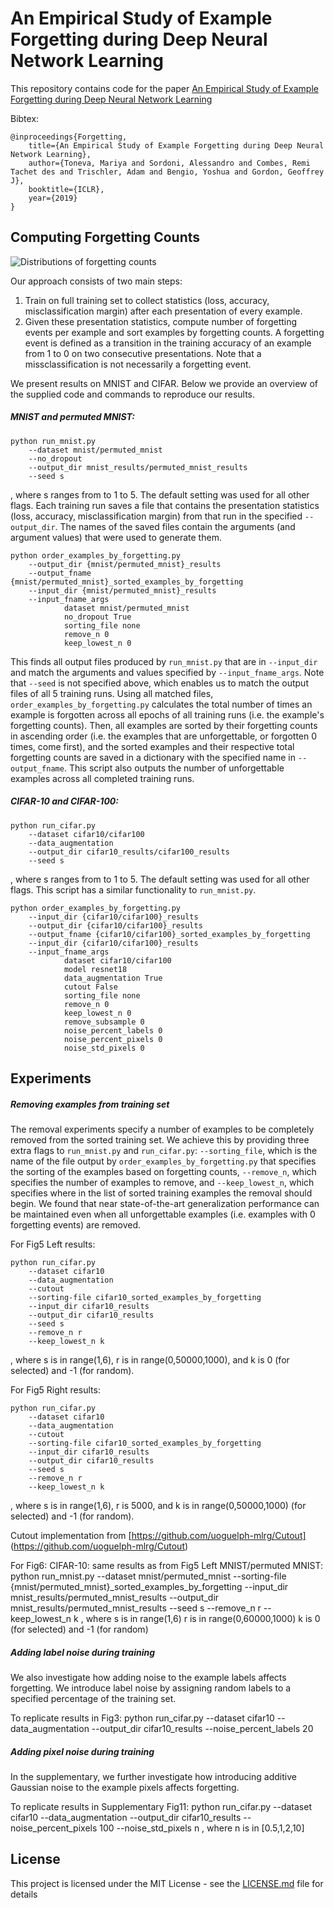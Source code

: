 # An Empirical Study of Example Forgetting during Deep Neural Network Learning

This repository contains code for the paper [An Empirical Study of Example Forgetting during Deep Neural Network Learning](https://arxiv.org/abs/1812.05159)

Bibtex: 
```
@inproceedings{Forgetting,
    title={An Empirical Study of Example Forgetting during Deep Neural Network Learning},
    author={Toneva, Mariya and Sordoni, Alessandro and Combes, Remi Tachet des and Trischler, Adam and Bengio, Yoshua and Gordon, Geoffrey J},
    booktitle={ICLR},
    year={2019}
}
```

## Computing Forgetting Counts

![Distributions of forgetting counts](https://github.com/mtoneva/forgetting_temp/blob/master/figures/Fig1.png?raw=True)

Our approach consists of two main steps:
1. Train on full training set to collect statistics (loss, accuracy, misclassification margin) after each presentation of every example.
2. Given these presentation statistics, compute number of forgetting events per example and sort examples by forgetting counts. A forgetting event is defined as a transition in the training accuracy of an example from 1 to 0 on two consecutive presentations. Note that a missclassification is not necessarily a forgetting event.

We present results on MNIST and CIFAR. Below we provide an overview of the supplied code and commands to reproduce our results. 

##### MNIST and permuted MNIST:

```
python run_mnist.py 
    --dataset mnist/permuted_mnist 
    --no_dropout 
    --output_dir mnist_results/permuted_mnist_results 
    --seed s
```
, where s ranges from to 1 to 5. The default setting was used for all other flags.
Each training run saves a file that contains the presentation statistics (loss, accuracy, misclassification margin) from that run in the specified `--output_dir`. The names of the saved files contain the arguments (and argument values) that were used to generate them.

```
python order_examples_by_forgetting.py 
    --output_dir {mnist/permuted_mnist}_results 
    --output_fname {mnist/permuted_mnist}_sorted_examples_by_forgetting 
    --input_dir {mnist/permuted_mnist}_results 
    --input_fname_args 
            dataset mnist/permuted_mnist 
            no_dropout True 
            sorting_file none 
            remove_n 0 
            keep_lowest_n 0
```
This finds all output files produced by `run_mnist.py` that are in `--input_dir` and match the arguments and values specified by `--input_fname_args`. Note that `--seed` is not specified above, which enables us to match the output files of all 5 training runs. Using all matched files, `order_examples_by_forgetting.py` calculates the total number of times an example is forgotten across all epochs of all training runs (i.e. the example's forgetting counts). Then, all examples are sorted by their forgetting counts in ascending order (i.e. the examples that are unforgettable, or forgotten 0 times, come first), and the sorted examples and their respective total forgetting counts are saved in a dictionary with the specified name in `--output_fname`. This script also outputs the number of unforgettable examples across all completed training runs. 

##### CIFAR-10 and CIFAR-100:
```
python run_cifar.py 
    --dataset cifar10/cifar100 
    --data_augmentation 
    --output_dir cifar10_results/cifar100_results 
    --seed s
```
, where s ranges from to 1 to 5. The default setting was used for all other flags. This script has a similar functionality to `run_mnist.py`.

```
python order_examples_by_forgetting.py 
    --input_dir {cifar10/cifar100}_results 
    --output_dir {cifar10/cifar100}_results 
    --output_fname {cifar10/cifar100}_sorted_examples_by_forgetting 
    --input_dir {cifar10/cifar100}_results 
    --input_fname_args 
            dataset cifar10/cifar100 
            model resnet18 
            data_augmentation True 
            cutout False 
            sorting_file none 
            remove_n 0 
            keep_lowest_n 0 
            remove_subsample 0 
            noise_percent_labels 0 
            noise_percent_pixels 0 
            noise_std_pixels 0
```


## Experiments

##### Removing examples from training set

The removal experiments specify a number of examples to be completely removed from the sorted training set. We achieve this by providing three extra flags to `run_mnist.py` and `run_cifar.py`: `--sorting_file`, which is the name of the file output by `order_examples_by_forgetting.py` that specifies the sorting of the examples based on forgetting counts, `--remove_n`, which specifies the number of examples to remove, and `--keep_lowest_n`, which specifies where in the list of sorted training examples the removal should begin. We found that near state-of-the-art generalization performance can be maintained even when all unforgettable examples (i.e. examples with 0 forgetting events) are removed. 

For Fig5 Left results:
```
python run_cifar.py 
    --dataset cifar10 
    --data_augmentation 
    --cutout 
    --sorting-file cifar10_sorted_examples_by_forgetting 
    --input_dir cifar10_results 
    --output_dir cifar10_results 
    --seed s 
    --remove_n r 
    --keep_lowest_n k
```
, where s is in range(1,6), r is in range(0,50000,1000), and k is 0 (for selected) and -1 (for random).

For Fig5 Right results:
```
python run_cifar.py 
    --dataset cifar10 
    --data_augmentation 
    --cutout 
    --sorting-file cifar10_sorted_examples_by_forgetting 
    --input_dir cifar10_results 
    --output_dir cifar10_results 
    --seed s 
    --remove_n r 
    --keep_lowest_n k
```
, where s is in range(1,6), r is 5000, and k is in range(0,50000,1000) (for selected) and -1 (for random).

Cutout implementation from [https://github.com/uoguelph-mlrg/Cutout] (https://github.com/uoguelph-mlrg/Cutout)

For Fig6:
CIFAR-10: same results as from Fig5 Left
MNIST/permuted MNIST: 
python run_mnist.py --dataset mnist/permuted_mnist --sorting-file {mnist/permuted_mnist}_sorted_examples_by_forgetting --input_dir mnist_results/permuted_mnist_results --output_dir mnist_results/permuted_mnist_results  --seed s --remove_n r --keep_lowest_n k
, where s is in range(1,6)
r is in range(0,60000,1000)
k is 0 (for selected) and -1 (for random)


##### Adding label noise during training

We also investigate how adding noise to the example labels affects forgetting. We introduce label noise by assigning random labels to a specified percentage of the training set.

To replicate results in Fig3:
python run_cifar.py --dataset cifar10 --data_augmentation --output_dir cifar10_results --noise_percent_labels 20

##### Adding pixel noise during training

In the supplementary, we further investigate how introducing additive Gaussian noise to the example pixels affects forgetting.

To replicate results in Supplementary Fig11:
python run_cifar.py --dataset cifar10 --data_augmentation --output_dir cifar10_results --noise_percent_pixels 100 --noise_std_pixels n
, where n is in \[0.5,1,2,10\]


## License

This project is licensed under the MIT License - see the [LICENSE.md](LICENSE.md) file for details
